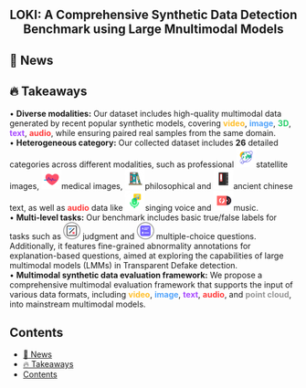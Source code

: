 <h2 align="center">LOKI: A Comprehensive Synthetic Data Detection Benchmark using Large Mnultimodal Models<h5 align="center">



## &#x1F389; News



## &#x1F525; Takeaways
<p class="text">
            • <strong>Diverse modalities:</strong> Our dataset includes high-quality multimodal data generated by recent
            popular synthetic models, covering 
            <span style="color:#ffb60dde; font-weight: bold;">video</span>, 
            <span style="color:rgba(83, 164, 251, 1); font-weight: bold;">image</span>, 
            <span style="color:rgba(41, 208, 108, 1); font-weight: bold;">3D</span>, 
            <span style="color:rgb(166, 72, 255); font-weight: bold;">text</span>,
            <span style="color:rgb(255, 58, 58); font-weight: bold;">audio</span>, while ensuring
            paired real samples from the same domain. <br>
            • <strong>Heterogeneous category:</strong> Our collected dataset includes <strong>26</strong> detailed categories across different modalities, such as professional <img style="height: 35px;" src="https://github.com/opendatalab/LOKI/blob/27f9fa838ee344798e210ee00fa70ab1b32ef6ae/static/img/icons/satellite.png">statellite images, 
            <img style="height: 35px;" src="https://github.com/opendatalab/LOKI/blob/27f9fa838ee344798e210ee00fa70ab1b32ef6ae/static/img/icons/medical.png">medical images, <img style="height: 35px;" src="https://github.com/opendatalab/LOKI/blob/27f9fa838ee344798e210ee00fa70ab1b32ef6ae/static/img/icons/philosophy.png">philosophical and
            <img style="height: 35px;" src="https://github.com/opendatalab/LOKI/blob/27f9fa838ee344798e210ee00fa70ab1b32ef6ae/static/img/icons/ancient-literature.png">ancient chinese text, as well as <span style="color:rgb(255, 58, 58); font-weight: bold;">audio</span> data like 
            <img style="height: 35px;" src="https://github.com/opendatalab/LOKI/blob/27f9fa838ee344798e210ee00fa70ab1b32ef6ae/static/img/icons/singing.png">singing voice and <img style="height: 35px;" src="https://github.com/opendatalab/LOKI/blob/27f9fa838ee344798e210ee00fa70ab1b32ef6ae/static/img/icons/music.png">music. <br>
            • <strong>Multi-level tasks:</strong> Our benchmark includes basic true/false labels for tasks such as <img style="height: 30px;" src="https://github.com/opendatalab/LOKI/blob/27f9fa838ee344798e210ee00fa70ab1b32ef6ae/static/img/icons/judgement.png"> judgment
            and <img style="height: 30px;" src="https://github.com/opendatalab/LOKI/blob/27f9fa838ee344798e210ee00fa70ab1b32ef6ae/static/img/icons/selection.png"> multiple-choice questions. Additionally, it features fine-grained abnormality annotations for explanation-based questions, aimed at exploring the capabilities of large multimodal models (LMMs) in Transparent Defake detection. <br>
            • <strong>Multimodal synthetic data evaluation framework:</strong> We propose a comprehensive multimodal
            evaluation framework that supports the input of various data formats, including <span style="color:#ffb60dde; font-weight: bold;">video</span>, 
            <span style="color:rgba(83, 164, 251, 1); font-weight: bold;">image</span>, 
            <span style="color:rgb(166, 72, 255); font-weight: bold;">text</span>, 
            <span style="color:rgb(255, 58, 58); font-weight: bold;">audio</span>, and 
            <span style="color:rgba(116, 116, 116, 0.765); font-weight: bold;">point cloud</span>, into mainstream multimodal models.
</p>

## Contents

- [🎉 News](#-news)
- [🔥 Takeaways](#-takeaways)
- [Contents](#contents)
